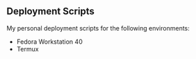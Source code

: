## Deployment Scripts

My personal deployment scripts for the following environments:

* Fedora Workstation 40
* Termux
